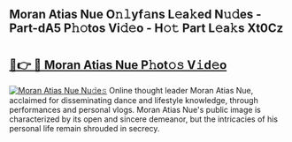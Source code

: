 ## Moran Atias Nue O𝚗𝚕yf𝚊ns L𝚎a𝚔ed N𝚞𝚍es - Part-dA5 P𝚑𝚘tos Vi𝚍𝚎o - H𝚘𝚝 Part L𝚎a𝚔s Xt0Cz

# <h2><a href="http://kfdb788.oniu.top/?m=Moran+Atias+Nue">🔗👉 🔴 Moran Atias Nue P𝚑ot𝚘𝚜 V𝚒d𝚎o</a></h2>

[![Moran Atias Nue Nu𝚍e𝚜](https://i.imgur.com/0qMVB7G.gif)](http://kfdb788.oniu.top/?m=Moran+Atias+Nue)
Online thought leader Moran Atias Nue, acclaimed for disseminating dance and lifestyle knowledge, through performances and personal vlogs. Moran Atias Nue's public image is characterized by its open and sincere demeanor, but the intricacies of his personal life remain shrouded in secrecy.  
